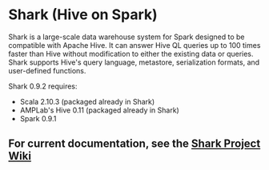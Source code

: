 # Shark (Hive on Spark)

Shark is a large-scale data warehouse system for Spark designed to be compatible with
Apache Hive. It can answer Hive QL queries up to 100 times faster than Hive without
modification to either the existing data or queries. Shark supports Hive's query language,
metastore, serialization formats, and user-defined functions.

Shark 0.9.2 requires:
* Scala 2.10.3 (packaged already in Shark)
* AMPLab's Hive 0.11 (packaged already in Shark)
* Spark 0.9.1

## For current documentation, see the [Shark Project Wiki](https://github.com/amplab/shark/wiki)
